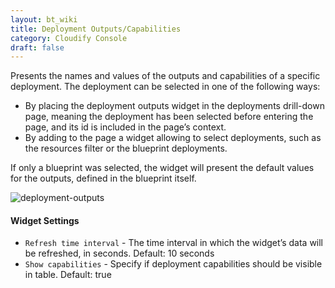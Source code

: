 ```yaml
---
layout: bt_wiki
title: Deployment Outputs/Capabilities
category: Cloudify Console
draft: false
---
```


Presents the names and values of the outputs and capabilities of a specific deployment. The deployment can be selected in one of the following ways: 

* By placing the deployment outputs widget in the deployments drill-down page, meaning the deployment has been selected before entering the page, and its id is included in the page’s context. 
* By adding to the page a widget allowing to select deployments, such as the resources filter or the blueprint deployments.   

If only a blueprint was selected, the widget will present the default values for the outputs, defined in the blueprint itself. 

![deployment-outputs]( /images/ui/widgets/deployment-outputs.png )

#### Widget Settings
* `Refresh time interval` - The time interval in which the widget’s data will be refreshed, in seconds. Default: 10 seconds
* `Show capabilities` - Specify if deployment capabilities should be visible in table. Default: true 

